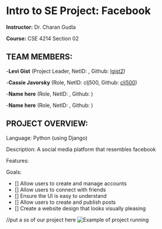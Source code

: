 # Intro to SE Project: Facebook

**Instructor:** Dr. Charan Gudla

**Course:** CSE 4214 Section 02



## TEAM MEMBERS:

-**Levi Gist** (Project Leader, NetID: , Github: [lgist2](https://github.com/lgist2))

-**Cassie Javorsky** (Role, NetID: clj500, Github: [clj500](https://github.com/clj500))

-**Name here** (Role, NetID: , Github: )

-**Name here** (Role, NetID: , Github: )



## PROJECT OVERVIEW:

Language: Python (using Django)

Description: A social media platform that resembles facebook

Features:

Goals:
- [] Allow users to create and manage accounts
- [] Allow users to connect with friends
- [] Ensure the UI is easy to understand
- [] Allow users to create and publish posts
- [] Create a website design that looks visually pleasing

//put a ss of our project here
![Example of project running](https://user-images.githubusercontent.com/103222834/187319465-fc22f81f-8da2-46af-907a-12708ba15f33.png)
